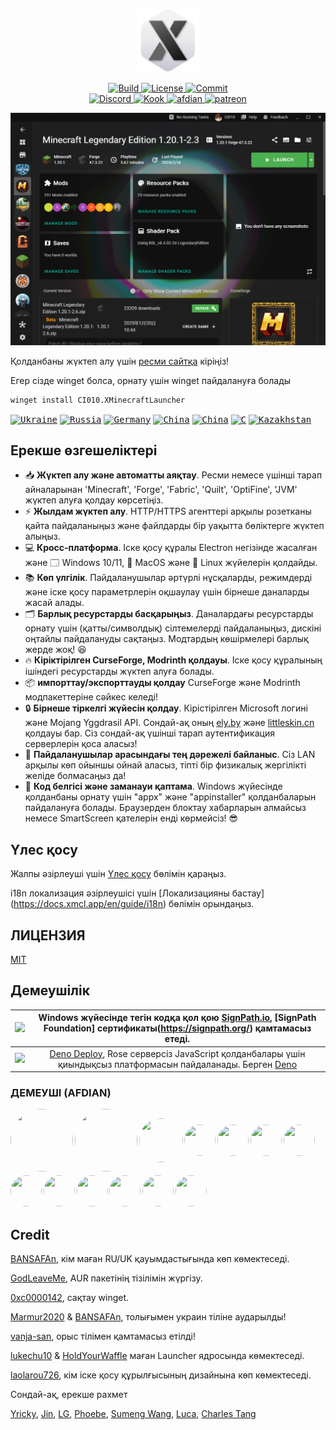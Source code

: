 <p align="center">
  <a href="https://xmcl.app" target="_blank">
    <img alt="Logo" width="100" src="https://github.com/Voxelum/x-minecraft-launcher/blob/master/xmcl-electron-app/icons/dark@256x256.png">
  </a>
</p>

<p align="center">
  <a href="https://github.com/Voxelum/x-minecraft-launcher">
    <img src="https://github.com/Voxelum/x-minecraft-launcher/workflows/Build/badge.svg" alt="Build">
  </a>
  <a href="https://github.com/Voxelum/x-minecraft-launcher/blob/master/LICENSE">
    <img src="https://img.shields.io/npm/l/@xmcl/core.svg" alt="License">
  </a>
  <a href="https://conventionalcommits.org">
    <img src="https://img.shields.io/badge/Conventional%20Commits-1.0.0-yellow.svg" alt="Commit">
  </a>
  <br>
  <a href="https://discord.gg/W5XVwYY7GQ">
    <img src="https://discord.com/api/guilds/405213567118213121/widget.png" alt="Discord">
  </a>
  <a href="https://kook.top/gqjSHh">
    <img src="https://img.shields.io/endpoint?url=https://api.xmcl.app/kook-badge" alt="Kook">
  </a>
  <a href="https://afdian.net/@ci010">
    <img src="https://img.shields.io/endpoint?url=https://api.xmcl.app/afdian-badge" alt="afdian">
  </a>
  <a href="https://patreon.com/xmcl">
    <img src="https://img.shields.io/endpoint.svg?url=https%3A%2F%2Fshieldsio-patreon.vercel.app%2Fapi%3Fusername%3Dxmcl%26type%3Dpledges" alt="patreon">
  </a>
</p>

![home](https://raw.githubusercontent.com/Voxelum/xmcl-page/master/.vitepress/theme/assets/home.png)

Қолданбаны жүктеп алу үшін [ресми сайтқа](https://xmcl.app) кіріңіз!

Егер сізде winget болса, орнату үшін winget пайдалануға болады

```bash
winget install CI010.XMinecraftLauncher
```

<kbd>[<img title="Ukraine" alt="Ukraine" src="https://upload.wikimedia.org/wikipedia/commons/thumb/4/49/Flag_of_Ukraine.svg/1280px-Flag_of_Ukraine.svg.png" width="22">](docs/README.uk.md)</kbd>
<kbd>[<img title="Russia" alt="Russia" src="https://upload.wikimedia.org/wikipedia/commons/thumb/f/f3/Flag_of_Russia.svg/1280px-Flag_of_Russia.svg.png" width="22">](docs/README.ru.md)</kbd>
<kbd>[<img title="Germany" alt="Germany" src="https://upload.wikimedia.org/wikipedia/commons/thumb/b/ba/Flag_of_Germany.svg/2560px-Flag_of_Germany.svg.png" width="22">](docs/README.de.md)</kbd>
<kbd>[<img title="China" alt="China" src="https://upload.wikimedia.org/wikipedia/commons/f/fa/Flag_of_the_People%27s_Republic_of_China.svg" width="22">](docs/README.zh.md)</kbd>
<kbd>[<img title="China" alt="China" src="https://upload.wikimedia.org/wikipedia/commons/thumb/9/9e/Flag_of_Japan.svg/2560px-Flag_of_Japan.svg.png" width="22">](docs/README.jp.md)</kbd>
<kbd>[<img title="Poland" alt="C" src="https://upload.wikimedia.org/wikipedia/commons/1/12/Flag_of_Poland.svg" width="22">](docs/README.pl.md)</kbd>
<kbd>[<img title="Kazakhstan" alt="Kazakhstan" src="https://upload.wikimedia.org/wikipedia/commons/d/d3/Flag_of_Kazakhstan.svg" width="24">](docs/README.kz.md)</kbd>



## Ерекше өзгешеліктері


- 📥 **Жүктеп алу және автоматты аяқтау**. Ресми немесе үшінші тарап айналарынан 'Minecraft', 'Forge', 'Fabric', 'Quilt', 'OptiFine', 'JVM' жүктеп алуға қолдау көрсетіңіз.
- ⚡️ **Жылдам жүктеп алу**. HTTP/HTTPS агенттері арқылы розетканы қайта пайдаланыңыз және файлдарды бір уақытта бөліктерге жүктеп алыңыз.
- 💻 **Кросс-платформа**. Іске қосу құралы Electron негізінде жасалған және 🗔 Windows 10/11, 🍎 MacOS және 🐧 Linux жүйелерін қолдайды.
- 📚 **Көп үлгілік**. Пайдаланушылар әртүрлі нұсқаларды, режимдерді және іске қосу параметрлерін оқшаулау үшін бірнеше даналарды жасай алады.
- 🗂 **Барлық ресурстарды басқарыңыз**. Даналардағы ресурстарды орнату үшін (қатты/символдық) сілтемелерді пайдаланыңыз, дискіні оңтайлы пайдалануды сақтаңыз. Модтардың көшірмелері барлық жерде жоқ! 😆
- 🔥 **Кіріктірілген CurseForge, Modrinth қолдауы**. Іске қосу құралының ішіндегі ресурстарды жүктеп алуға болады.
- 📦 **импорттау/экспорттауды қолдау** CurseForge және Modrinth модпакеттеріне сәйкес келеді!
- 🔒 **Бірнеше тіркелгі жүйесін қолдау**. Кірістірілген Microsoft логині және Mojang Yggdrasil API. Сондай-ақ оның [ely.by](https://ely.by/) және [littleskin.cn](https://littleskin.cn) қолдауы бар. Сіз сондай-ақ үшінші тарап аутентификация серверлерін қоса аласыз!
- 🔗 **Пайдаланушылар арасындағы тең дәрежелі байланыс**. Сіз LAN арқылы көп ойыншы ойнай аласыз, тіпті бір физикалық жергілікті желіде болмасаңыз да!
- 🔑 **Код белгісі және заманауи қаптама**. Windows жүйесінде қолданбаны орнату үшін "appx" және "appinstaller" қолданбаларын пайдалануға болады. Браузерден блоктау хабарларын алмайсыз немесе SmartScreen қателерін енді көрмейсіз! 😎

## Үлес қосу

Жалпы әзірлеуші ​​үшін [Үлес қосу](./CONTRIBUTING.md) бөлімін қараңыз.

i18n локализация әзірлеушісі үшін [Локализацияны бастау] (https://docs.xmcl.app/en/guide/i18n) бөлімін орындаңыз.

## ЛИЦЕНЗИЯ

[MIT](LICENSE)

## Демеушілік

| [![](https://github.com/DGP-Studio/Snap.Hutao/assets/10614984/73ae8b90-f3c7-4033-b2b7-f4126331ce66)](https://www.netlify.com/) | Windows жүйесінде тегін кодқа қол қою [SignPath.io](https://signpath.io/), [SignPath Foundation] сертификаты(https://signpath.org/) қамтамасыз етеді. |
| :----------------------------------------------------------------------------------------------------------------------------: | :--------------------------------------------------------------------------------------: |
| [![](https://deno.com/images/deno_logo_4.gif)](https://deno.com/deploy) | [Deno Deploy](https://deno.com/deploy), Rose серверсіз JavaScript қолданбалары үшін қиындықсыз платформасын пайдаланады. Берген [Deno](https://deno.com/)   |

### ДЕМЕУШІ (AFDIAN)

<!-- afdian-start -->
<div style="display: flex; align-items: center; justify-items:center; gap: 0.2em; flex-wrap: wrap;">
<a title="爱发电用户_9d663: ￥390.00" href="https://afdian.net/u/9d663ec6fb6711ec9ace52540025c377"> <img width="100" height="100" style="border-radius: 100%" src="https://pic1.afdiancdn.com/default/avatar/avatar-purple.png?imageView2/1/"> </a>
<a title="爱发电用户_19e29: ￥300.00" href="https://afdian.net/u/19e292c21a1d11ee929a52540025c377"> <img width="100" height="100" style="border-radius: 100%" src="https://pic1.afdiancdn.com/default/avatar/avatar-purple.png?imageView2/1/"> </a>
<a title="ahdg: ￥180.00" href="https://afdian.net/u/dd9058ce20df11eba5c052540025c377"> <img width="70" height="70" style="border-radius: 100%" src="https://pic1.afdiancdn.com/user/dd9058ce20df11eba5c052540025c377/avatar/0c776e6de1b1027e951c6d94919eb781_w1280_h1024_s364.jpg"> </a>
<a title="Kandk: ￥30.00" href="https://afdian.net/u/404b86a078e111ecab3652540025c377"> <img width="50" height="50" style="border-radius: 100%" src="https://pic1.afdiancdn.com/user/404b86a078e111ecab3652540025c377/avatar/dfa3e35a696d8d8af5425dd400d68a8d_w607_h527_s432.png"> </a>
<a title="白雨 楠: ￥30.00" href="https://afdian.net/u/7f6ad7161b3e11eb8d0e52540025c377"> <img width="50" height="50" style="border-radius: 100%" src="https://pic1.afdiancdn.com/user/7f6ad7161b3e11eb8d0e52540025c377/avatar/1fa3b75648a15aea8da202c6108d659b_w1153_h1153_s319.jpeg"> </a>
<a title="圣剑: ￥30.00" href="https://afdian.net/u/ef50bc78b3d911ecb85352540025c377"> <img width="50" height="50" style="border-radius: 100%" src="https://pic1.afdiancdn.com/user/user_upload_osl/8a1c4eb2e580b4b8b463ceb2114b6381_w132_h132_s3.jpeg"> </a>
<a title="同谋者: ￥30.00" href="https://afdian.net/u/7c3c65dc004a11eb9a6052540025c377"> <img width="50" height="50" style="border-radius: 100%" src="https://pic1.afdiancdn.com/default/avatar/avatar-blue.png"> </a>
<a title="染川瞳: ￥5.00" href="https://afdian.net/u/89b1218c86e011eaa4d152540025c377"> <img width="50" height="50" style="border-radius: 100%" src="https://pic1.afdiancdn.com/user/89b1218c86e011eaa4d152540025c377/avatar/9bf08f81d231f3054c98f9e5c1c8ce40_w640_h640_s57.jpg"> </a>
<a title="爱发电用户_CvQb: ￥5.00" href="https://afdian.net/u/177bea3cf47211ec990352540025c377"> <img width="50" height="50" style="border-radius: 100%" src="https://pic1.afdiancdn.com/default/avatar/avatar-purple.png"> </a>
<a title="水合: ￥5.00" href="https://afdian.net/u/039508f2b17d11ebad1052540025c377"> <img width="50" height="50" style="border-radius: 100%" src="https://pic1.afdiancdn.com/default/avatar/avatar-orange.png"> </a>
<a title="爱发电用户_0c5c8: ￥5.00" href="https://afdian.net/u/0c5c865e08ee11ecba1352540025c377"> <img width="50" height="50" style="border-radius: 100%" src="https://pic1.afdiancdn.com/default/avatar/avatar-purple.png?imageView2/1/"> </a>
<a title="DIO: ￥5.00" href="https://afdian.net/u/7ac297b4722211eab4a752540025c377"> <img width="50" height="50" style="border-radius: 100%" src="https://pic1.afdiancdn.com/default/avatar/avatar-purple.png"> </a>
<a title="爱发电用户_DJpu: ￥5.00" href="https://afdian.net/u/8c23a236cf7311ec9c3452540025c377"> <img width="50" height="50" style="border-radius: 100%" src="https://pic1.afdiancdn.com/default/avatar/avatar-purple.png"> </a>
</div>
<!-- afdian-end -->

## Credit

[BANSAFAn](https://github.com/BANSAFAn), кім маған RU/UK қауымдастығында көп көмектеседі.

[GodLeaveMe](https://github.com/GodLeaveMe), AUR пакетінің тізілімін жүргізу.

[0xc0000142](https://github.com/0xc0000142), сақтау winget.

[Marmur2020](https://github.com/Marmur2020) & [BANSAFAn](https://github.com/BANSAFAn), толығымен украин тіліне аударылды!

[vanja-san](https://github.com/vanja-san), орыс тілімен қамтамасыз етілді!

[lukechu10](https://github.com/lukechu10) & [HoldYourWaffle](https://github.com/HoldYourWaffle) маған Launcher ядросында көмектеседі.

[laolarou726](https://github.com/laolarou726), кім іске қосу құрылғысының дизайнына көп көмектеседі.

Сондай-ақ, ерекше рахмет

[Yricky](https://github.com/Yricky), [Jin](https://github.com/Indexyz), [LG](https://github.com/LasmGratel), [Phoebe](https://github.com/PhoebezZ), [Sumeng Wang](https://github.com/darkkingwsm), [Luca](https://github.com/LucaIsGenius), [Charles Tang](https://github.com/CharlesQT)
